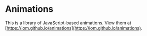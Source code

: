 # Animations

This is a library of JavaScript-based animations. View them at [https://iom.github.io/animations](https://iom.github.io/animations). 